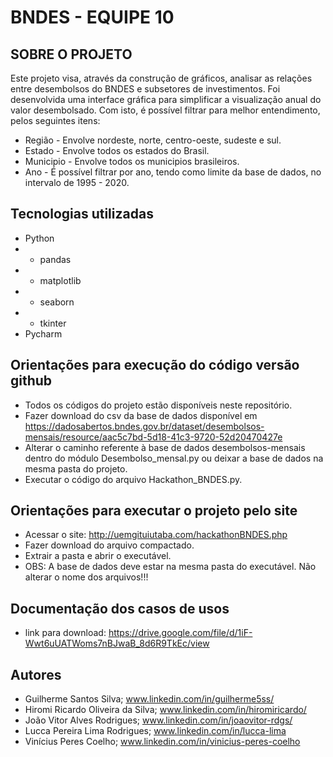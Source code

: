 # BNDES - EQUIPE 10



## SOBRE O PROJETO

Este projeto visa, através da construção de gráficos, analisar as relações entre desembolsos do BNDES e subsetores de investimentos. Foi desenvolvida uma interface gráfica para simplificar a visualização anual do valor desembolsado.
Com isto, é possível filtrar para melhor entendimento, pelos seguintes itens:
- Região - Envolve nordeste, norte, centro-oeste, sudeste e sul.
- Estado - Envolve todos os estados do Brasil.
- Municipio - Envolve todos os municipios brasileiros.
- Ano - É possível filtrar por ano, tendo como limite da base de dados, no intervalo de 1995 - 2020.



## Tecnologias utilizadas
- Python
- - pandas
- - matplotlib
- - seaborn
- - tkinter
- Pycharm



## Orientações para execução do código versão github

- Todos os códigos do projeto estão disponíveis neste repositório.
- Fazer download do csv da base de dados disponível em https://dadosabertos.bndes.gov.br/dataset/desembolsos-mensais/resource/aac5c7bd-5d18-41c3-9720-52d20470427e
- Alterar o caminho referente à base de dados desembolsos-mensais dentro do módulo Desembolso_mensal.py ou deixar a base de dados na mesma pasta do projeto.
- Executar o código do arquivo Hackathon_BNDES.py.

## Orientações para executar o projeto pelo site

- Acessar o site: http://uemgituiutaba.com/hackathonBNDES.php
- Fazer download do arquivo compactado.
- Extrair a pasta e abrir o executável.
- OBS: A base de dados deve estar na mesma pasta do executável. Não alterar o nome dos arquivos!!!

## Documentação dos casos de usos

- link para download: https://drive.google.com/file/d/1iF-Wwt6uUATWoms7nBJwaB_8d6R9TkEc/view

## Autores

- Guilherme Santos Silva; www.linkedin.com/in/guilherme5ss/
- Hiromi Ricardo Oliveira da Silva; www.linkedin.com/in/hiromiricardo/
- João Vitor Alves Rodrigues; www.linkedin.com/in/joaovitor-rdgs/
- Lucca Pereira Lima Rodrigues; www.linkedin.com/in/lucca-lima
- Vinícius Peres Coelho;  www.linkedin.com/in/vinicius-peres-coelho
